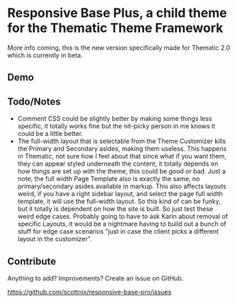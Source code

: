 Responsive Base Plus, a child theme for the Thematic Theme Framework
===============

More info coming, this is the new version specifically made for Thematic 2.0 which is currently in beta.

Demo
-------------


Todo/Notes
-------------

* Comment CSS could be slightly better by making some things less specific, it totally works fine but the nit-picky person in me knows it could be a little better.
* The full-width layout that is selectable from the Theme Customizer kills the Primary and Secondary asides, making them useless. This happens in Thematic, not sure how I feel about that since what if you want them, they can appear styled underneath the content, it totally depends on how things are set up with the theme, this could be good or bad. Just a note, the full width Page Template also is exactly the same, no primary/secondary asides available in markup. This also affects layouts weird, if you have a right sidebar layout, and select the page full width template, it will use the full-width layout. So this kind of can be funky, but it totally is dependent on how the site is built. So just test these weird edge cases. Probably going to have to ask Karin about removal of specific Layouts, it would be a nightmare having to build out a bunch of stuff for edge case scenarios "just in case the client picks a different layout in the customizer".


Contribute
--------------

Anything to add? Improvements? Create an issue on GitHub.

https://github.com/scottnix/responsive-base-pro/issues